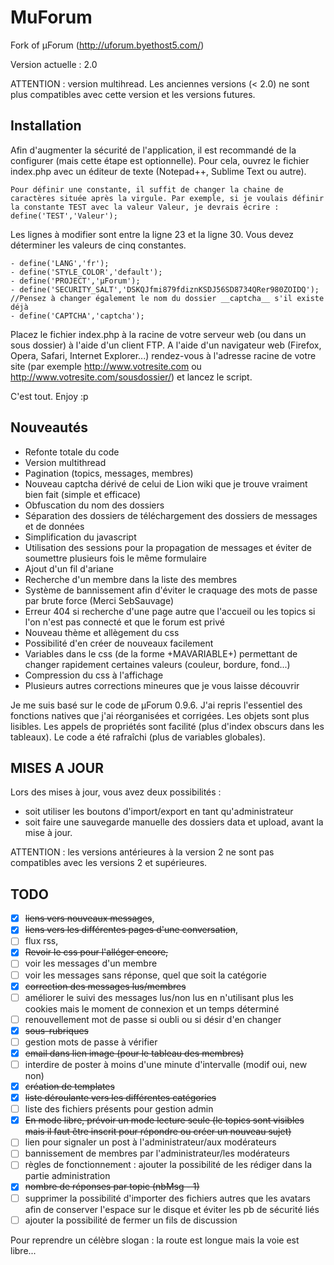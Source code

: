 MuForum
=======

Fork of µForum (http://uforum.byethost5.com/)

Version actuelle : 2.0

ATTENTION : version multihread. Les anciennes versions (< 2.0) ne sont plus compatibles avec cette version et les versions futures.

Installation
---
Afin d'augmenter la sécurité de l'application, il est recommandé de la configurer (mais cette étape est optionnelle).
Pour cela, ouvrez le fichier index.php avec un éditeur de texte (Notepad++, Sublime Text ou autre).

	Pour définir une constante, il suffit de changer la chaine de caractères située après la virgule. Par exemple, si je voulais définir la constante TEST avec la valeur Valeur, je devrais écrire : define('TEST','Valeur');

Les lignes à modifier sont entre la ligne 23 et la ligne 30. Vous devez déterminer les valeurs de cinq constantes. 

	- define('LANG','fr');
	- define('STYLE_COLOR','default');
	- define('PROJECT','µForum');
	- define('SECURITY_SALT','DSKQJfmi879fdiznKSDJ56SD8734QRer980ZOIDQ');
	//Pensez à changer également le nom du dossier __captcha__ s'il existe déjà
	- define('CAPTCHA','captcha');

Placez le fichier index.php à la racine de votre serveur web (ou dans un sous dossier) à l'aide d'un client FTP.
A l'aide d'un navigateur web (Firefox, Opera, Safari, Internet Explorer...) rendez-vous à l'adresse racine de votre site (par exemple http://www.votresite.com ou http://www.votresite.com/sousdossier/) et lancez le script.

C'est tout. Enjoy :p

Nouveautés
---
* Refonte totale du code
* Version multithread
* Pagination (topics, messages, membres)
* Nouveau captcha dérivé de celui de Lion wiki que je trouve vraiment bien fait (simple et efficace)
* Obfuscation du nom des dossiers
* Séparation des dossiers de téléchargement des dossiers de messages et de données
* Simplification du javascript
* Utilisation des sessions pour la propagation de messages et éviter de soumettre plusieurs fois le même formulaire
* Ajout d'un fil d'ariane
* Recherche d'un membre dans la liste des membres
* Système de bannissement afin d'éviter le craquage des mots de passe par brute force (Merci SebSauvage)
* Erreur 404 si recherche d'une page autre que l'accueil ou les topics si l'on n'est pas connecté et que le forum est privé
* Nouveau thème et allègement du css
* Possibilité d'en créer de nouveaux facilement
* Variables dans le css (de la forme +MAVARIABLE+) permettant de changer rapidement certaines valeurs (couleur, bordure, fond...)
* Compression du css à l'affichage
* Plusieurs autres corrections mineures que je vous laisse découvrir

Je me suis basé sur le code de µForum 0.9.6. J'ai repris l'essentiel des fonctions natives que j'ai réorganisées et corrigées.
Les objets sont plus lisibles. Les appels de propriétés sont facilité (plus d'index obscurs dans les tableaux). Le code a été rafraîchi (plus de variables globales).

MISES A JOUR
---

Lors des mises à jour, vous avez deux possibilités :
* soit utiliser les boutons d'import/export en tant qu'administrateur
* soit faire une sauvegarde manuelle des dossiers data et upload, avant la mise à jour.

ATTENTION : les versions antérieures à la version 2 ne sont pas compatibles avec les versions 2 et supérieures.

TODO
---

- [x] ~~liens vers nouveaux messages~~,
- [x] ~~liens vers les différentes pages d'une conversation~~,
- [ ] flux rss,
- [x] ~~Revoir le css pour l'alléger encore,~~
- [ ] voir les messages d'un membre
- [ ] voir les messages sans réponse, quel que soit la catégorie
- [x] ~~correction des messages lus/membres~~
- [ ] améliorer le suivi des messages lus/non lus en n'utilisant plus les cookies mais le moment de connexion et un temps déterminé
- [ ] renouvellement mot de passe si oubli ou si désir d'en changer
- [x] ~~sous-rubriques~~
- [ ] gestion mots de passe à vérifier
- [x] ~~email dans lien image (pour le tableau des membres)~~
- [ ] interdire de poster à moins d'une minute d'intervalle (modif oui, new non)
- [x] ~~création de templates~~
- [x] ~~liste déroulante vers les différentes catégories~~
- [ ] liste des fichiers présents pour gestion admin
- [x] ~~En mode libre, prévoir un mode lecture seule (le topics sont visibles mais il faut être inscrit pour répondre ou créer un nouveau sujet)~~
- [ ] lien pour signaler un post à l'administrateur/aux modérateurs
- [ ] bannissement de membres par l'administrateur/les modérateurs
- [ ] règles de fonctionnement : ajouter la possibilité de les rédiger dans la partie administration
- [x] ~~nombre de réponses par topic (nbMsg - 1)~~
- [ ] supprimer la possibilité d'importer des fichiers autres que les avatars afin de conserver l'espace sur le disque et éviter les pb de sécurité liés
- [ ] ajouter la possibilité de fermer un fils de discussion

Pour reprendre un célèbre slogan : la route est longue mais la voie est libre...
